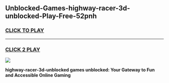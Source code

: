 
## Unblocked-Games-highway-racer-3d-unblocked-Play-Free-52pnh
<h3>
<a href="https://premium76.site?title=highway-racer-3d-unblocked&ref=23A">CLICK TO PLAY</a></h3>
<hr>

<h3>
<a href="https://premium76.site?title=highway-racer-3d-unblocked&ref=23A">CLICK 2 PLAY</a>
  
</h3>

<a href="https://premium76.site?title=highway-racer-3d-unblocked&ref=23A"><img src="https://clearcache.store/games.png"></a>


**highway-racer-3d-unblocked games unblocked: Your Gateway to Fun and Accessible Online Gaming**
